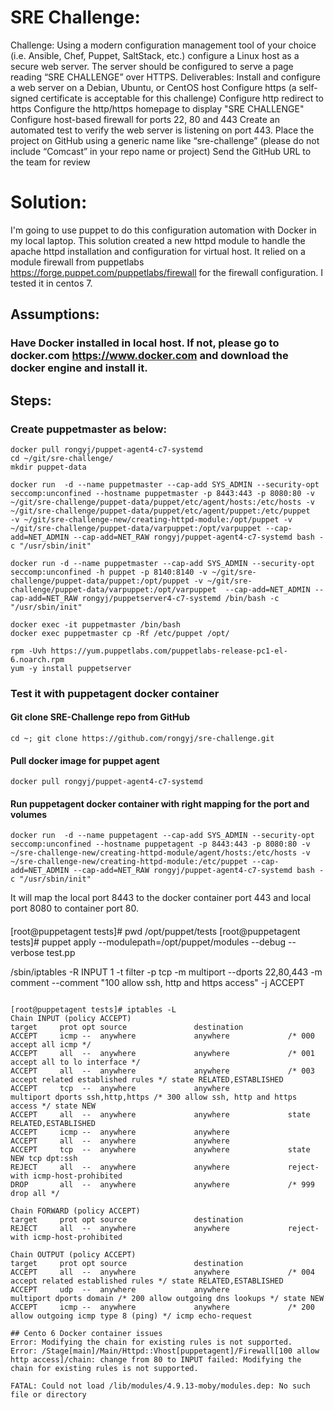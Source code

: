 # SRE Challenge:
Challenge:
Using a modern configuration management tool of your choice (i.e. Ansible, Chef, Puppet, SaltStack, etc.) configure a Linux host as a secure web server. The server should be configured to serve a page reading “SRE CHALLENGE” over HTTPS.
Deliverables:
Install and configure a web server on a Debian, Ubuntu, or CentOS host
Configure https (a self-signed certificate is acceptable for this challenge)
Configure http redirect to https
Configure the http/https homepage to display "SRE CHALLENGE"
Configure host-based firewall for ports 22, 80 and 443
Create an automated test to verify the web server is listening on port 443.
Place the project on GitHub using a generic name like “sre-challenge” (please do not include “Comcast” in your repo name or project)
Send the GitHub URL to the team for review

# Solution:
I'm going to use puppet to do this configuration automation with Docker in my local laptop. This solution created a new httpd module to handle the apache httpd installation and configuration for virtual host. It relied on a module firewall from puppetlabs https://forge.puppet.com/puppetlabs/firewall for the firewall configuration. I tested it in centos 7.
## Assumptions:
### Have Docker installed in local host. If not, please go to docker.com https://www.docker.com and download the docker engine and install it.

## Steps:
### Create puppetmaster as below:
```
docker pull rongyj/puppet-agent4-c7-systemd
cd ~/git/sre-challenge/
mkdir puppet-data

docker run  -d --name puppetmaster --cap-add SYS_ADMIN --security-opt seccomp:unconfined --hostname puppetmaster -p 8443:443 -p 8080:80 -v ~/git/sre-challenge/puppet-data/puppet/etc/agent/hosts:/etc/hosts -v ~/git/sre-challenge/puppet-data/puppet/etc/agent/puppet:/etc/puppet   -v ~/git/sre-challenge-new/creating-httpd-module:/opt/puppet -v ~/git/sre-challenge/puppet-data/varpuppet:/opt/varpuppet --cap-add=NET_ADMIN --cap-add=NET_RAW rongyj/puppet-agent4-c7-systemd bash -c "/usr/sbin/init"

docker run -d --name puppetmaster --cap-add SYS_ADMIN --security-opt seccomp:unconfined -h puppet -p 8140:8140 -v ~/git/sre-challenge/puppet-data/puppet:/opt/puppet -v ~/git/sre-challenge/puppet-data/varpuppet:/opt/varpuppet  --cap-add=NET_ADMIN --cap-add=NET_RAW rongyj/puppetserver4-c7-systemd /bin/bash -c "/usr/sbin/init"

docker exec -it puppetmaster /bin/bash
docker exec puppetmaster cp -Rf /etc/puppet /opt/

rpm -Uvh https://yum.puppetlabs.com/puppetlabs-release-pc1-el-6.noarch.rpm
yum -y install puppetserver
```
### Test it with puppetagent docker container
#### Git clone SRE-Challenge repo from GitHub
```
cd ~; git clone https://github.com/rongyj/sre-challenge.git
```
#### Pull docker image for puppet agent
```
docker pull rongyj/puppet-agent4-c7-systemd
```
#### Run puppetagent docker container with right mapping for the port and volumes
```
docker run  -d --name puppetagent --cap-add SYS_ADMIN --security-opt seccomp:unconfined --hostname puppetagent -p 8443:443 -p 8080:80 -v ~/sre-challenge-new/creating-httpd-module/agent/hosts:/etc/hosts -v ~/sre-challenge-new/creating-httpd-module:/etc/puppet --cap-add=NET_ADMIN --cap-add=NET_RAW rongyj/puppet-agent4-c7-systemd bash -c "/usr/sbin/init"
```
It will map the local port 8443 to the docker container port 443 and local port 8080 to container port 80.
####
[root@puppetagent tests]# pwd
/opt/puppet/tests
[root@puppetagent tests]# puppet apply --modulepath=/opt/puppet/modules --debug --verbose test.pp

/sbin/iptables -R INPUT 1 -t filter -p tcp -m multiport --dports 22,80,443 -m comment --comment "100 allow ssh, http and https access" -j ACCEPT
```

[root@puppetagent tests]# iptables -L
Chain INPUT (policy ACCEPT)
target     prot opt source               destination         
ACCEPT     icmp --  anywhere             anywhere             /* 000 accept all icmp */
ACCEPT     all  --  anywhere             anywhere             /* 001 accept all to lo interface */
ACCEPT     all  --  anywhere             anywhere             /* 003 accept related established rules */ state RELATED,ESTABLISHED
ACCEPT     tcp  --  anywhere             anywhere             multiport dports ssh,http,https /* 300 allow ssh, http and https access */ state NEW
ACCEPT     all  --  anywhere             anywhere             state RELATED,ESTABLISHED
ACCEPT     icmp --  anywhere             anywhere            
ACCEPT     all  --  anywhere             anywhere            
ACCEPT     tcp  --  anywhere             anywhere             state NEW tcp dpt:ssh
REJECT     all  --  anywhere             anywhere             reject-with icmp-host-prohibited
DROP       all  --  anywhere             anywhere             /* 999 drop all */

Chain FORWARD (policy ACCEPT)
target     prot opt source               destination         
REJECT     all  --  anywhere             anywhere             reject-with icmp-host-prohibited

Chain OUTPUT (policy ACCEPT)
target     prot opt source               destination         
ACCEPT     all  --  anywhere             anywhere             /* 004 accept related established rules */ state RELATED,ESTABLISHED
ACCEPT     udp  --  anywhere             anywhere             multiport dports domain /* 200 allow outgoing dns lookups */ state NEW
ACCEPT     icmp --  anywhere             anywhere             /* 200 allow outgoing icmp type 8 (ping) */ icmp echo-request

## Cento 6 Docker container issues
Error: Modifying the chain for existing rules is not supported.
Error: /Stage[main]/Main/Httpd::Vhost[puppetagent]/Firewall[100 allow http access]/chain: change from 80 to INPUT failed: Modifying the chain for existing rules is not supported.

FATAL: Could not load /lib/modules/4.9.13-moby/modules.dep: No such file or directory
